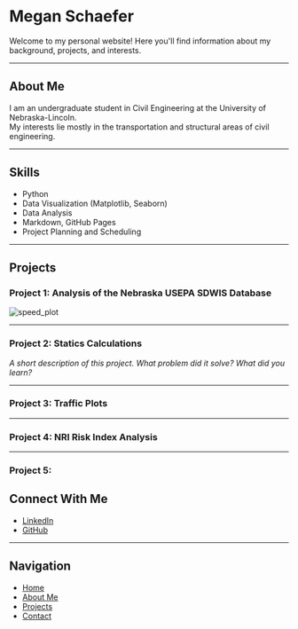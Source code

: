 # Megan Schaefer

Welcome to my personal website! Here you'll find information about my background, projects, and interests.

---

## About Me

I am an undergraduate student in Civil Engineering at the University of Nebraska-Lincoln.  
My interests lie mostly in the transportation and structural areas of civil engineering.

---

## Skills

- Python  
- Data Visualization (Matplotlib, Seaborn)  
- Data Analysis  
- Markdown, GitHub Pages
- Project Planning and Scheduling

---

## Projects

### Project 1: Analysis of the Nebraska USEPA SDWIS Database
![speed_plot](speed.png)

---

### Project 2: Statics Calculations
*A short description of this project. What problem did it solve? What did you learn?*

---

### Project 3: Traffic Plots

---

### Project 4: NRI Risk Index Analysis

---

### Project 5: 

## Connect With Me

- [LinkedIn](https://www.linkedin.com/in/megan-n-schaefer)  
- [GitHub](https://github.com/yourusername)  

---

## Navigation

- [Home](index.md)  
- [About Me](about.md)  
- [Projects](projects.md)  
- [Contact](contact.md)

